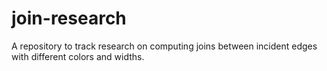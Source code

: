 # join-research
A repository to track research on computing joins between incident edges with different colors and widths.
